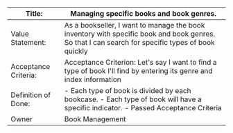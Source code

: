 | Title: | Managing specific books and book genres. |
| ------ | ------ |
| Value Statement: | As a bookseller, I want to manage the book inventory with specific book and book genres. So that I can search for specific types of book quickly |
| Acceptance Criteria: | Acceptance Criterion: Let's say I want to find a type of book I'll find by entering its genre and index information |
| Definition of Done: | - Each type of book is divided by each bookcase. - Each type of book will have a specific indicator. - Passed Acceptance Criteria |
| Owner | Book Management |


